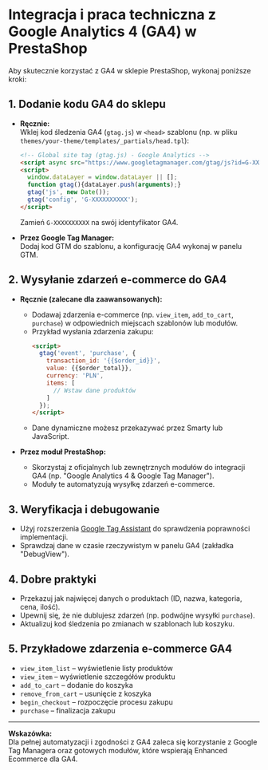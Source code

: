 # Integracja i praca techniczna z Google Analytics 4 (GA4) w PrestaShop

Aby skutecznie korzystać z GA4 w sklepie PrestaShop, wykonaj poniższe kroki:

## 1. Dodanie kodu GA4 do sklepu

- **Ręcznie:**  
  Wklej kod śledzenia GA4 (`gtag.js`) w `<head>` szablonu (np. w pliku `themes/your-theme/templates/_partials/head.tpl`):
  ```html
  <!-- Global site tag (gtag.js) - Google Analytics -->
  <script async src="https://www.googletagmanager.com/gtag/js?id=G-XXXXXXXXXX"></script>
  <script>
    window.dataLayer = window.dataLayer || [];
    function gtag(){dataLayer.push(arguments);}
    gtag('js', new Date());
    gtag('config', 'G-XXXXXXXXXX');
  </script>
  ```
  Zamień `G-XXXXXXXXXX` na swój identyfikator GA4.

- **Przez Google Tag Manager:**  
  Dodaj kod GTM do szablonu, a konfigurację GA4 wykonaj w panelu GTM.

## 2. Wysyłanie zdarzeń e-commerce do GA4

- **Ręcznie (zalecane dla zaawansowanych):**
  - Dodawaj zdarzenia e-commerce (np. `view_item`, `add_to_cart`, `purchase`) w odpowiednich miejscach szablonów lub modułów.
  - Przykład wysłania zdarzenia zakupu:
    ```html
    <script>
      gtag('event', 'purchase', {
        transaction_id: '{{$order_id}}',
        value: {{$order_total}},
        currency: 'PLN',
        items: [
          // Wstaw dane produktów
        ]
      });
    </script>
    ```
  - Dane dynamiczne możesz przekazywać przez Smarty lub JavaScript.

- **Przez moduł PrestaShop:**
  - Skorzystaj z oficjalnych lub zewnętrznych modułów do integracji GA4 (np. "Google Analytics 4 & Google Tag Manager").
  - Moduły te automatyzują wysyłkę zdarzeń e-commerce.

## 3. Weryfikacja i debugowanie

- Użyj rozszerzenia [Google Tag Assistant](https://tagassistant.google.com/) do sprawdzenia poprawności implementacji.
- Sprawdzaj dane w czasie rzeczywistym w panelu GA4 (zakładka "DebugView").

## 4. Dobre praktyki

- Przekazuj jak najwięcej danych o produktach (ID, nazwa, kategoria, cena, ilość).
- Upewnij się, że nie dublujesz zdarzeń (np. podwójne wysyłki `purchase`).
- Aktualizuj kod śledzenia po zmianach w szablonach lub koszyku.

## 5. Przykładowe zdarzenia e-commerce GA4

- `view_item_list` – wyświetlenie listy produktów
- `view_item` – wyświetlenie szczegółów produktu
- `add_to_cart` – dodanie do koszyka
- `remove_from_cart` – usunięcie z koszyka
- `begin_checkout` – rozpoczęcie procesu zakupu
- `purchase` – finalizacja zakupu

---

**Wskazówka:**  
Dla pełnej automatyzacji i zgodności z GA4 zaleca się korzystanie z Google Tag Managera oraz gotowych modułów, które wspierają Enhanced Ecommerce dla GA4. 